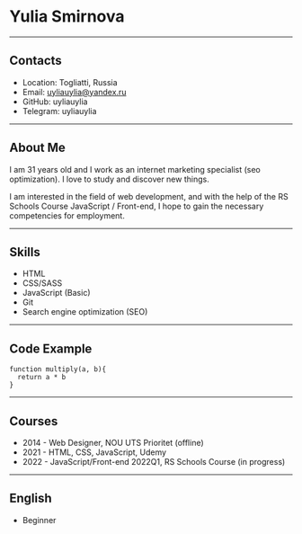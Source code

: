 # Yulia Smirnova


*****
## Contacts
* Location: Togliatti, Russia
* Email: uyliauylia@yandex.ru
* GitHub: uyliauylia
* Telegram: uyliauylia


*****
## About Me
I am 31 years old and I work as an internet marketing specialist (seo optimization). I love to study and discover new things.

I am interested in the field of web development, and with the help of the RS Schools Course JavaScript / Front-end, I hope to gain the necessary competencies for employment.

*****
## Skills
* HTML
* CSS/SASS
* JavaScript (Basic)
* Git
* Search engine optimization (SEO)

*****
## Code Example
```
function multiply(a, b){
  return a * b
}
```

*****
## Courses
* 2014 - Web Designer, NOU UTS Prioritet (offline)
* 2021 - HTML, CSS, JavaScript, Udemy
* 2022 - JavaScript/Front-end 2022Q1, RS Schools Course (in progress)

*****
## English
* Beginner
